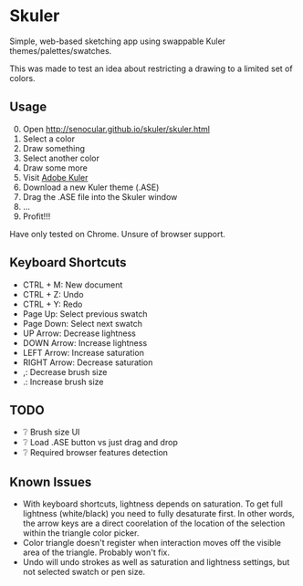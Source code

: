 Skuler
======

Simple, web-based sketching app using swappable Kuler themes/palettes/swatches. 

This was made to test an idea about restricting a drawing to a limited set of colors.


Usage
-----

0. Open http://senocular.github.io/skuler/skuler.html
0. Select a color
0. Draw something
0. Select another color
0. Draw some more
0. Visit [Adobe Kuler](https://kuler.adobe.com/explore/)
0. Download a new Kuler theme (.ASE)
0. Drag the .ASE file into the Skuler window
0. ...
0. Profit!!!

Have only tested on Chrome. Unsure of browser support.


Keyboard Shortcuts
------------------

- CTRL + M: New document
- CTRL + Z: Undo
- CTRL + Y: Redo
- Page Up: Select previous swatch
- Page Down: Select next swatch
- UP Arrow: Decrease lightness
- DOWN Arrow: Increase lightness
- LEFT Arrow: Increase saturation
- RIGHT Arrow: Decrease saturation
- ,: Decrease brush size
- .: Increase brush size


TODO
----

- :grey_question: Brush size UI
- :grey_question: Load .ASE button vs just drag and drop
- :grey_question: Required browser features detection


Known Issues
------------

- With keyboard shortcuts, lightness depends on saturation. To get full lightness (white/black) you need to fully desaturate first.  In other words, the arrow keys are a direct coorelation of the location of the selection within the triangle color picker.
- Color triangle doesn't register when interaction moves off the visible area of the triangle.  Probably won't fix.
- Undo will undo strokes as well as saturation and lightness settings, but not selected swatch or pen size.
